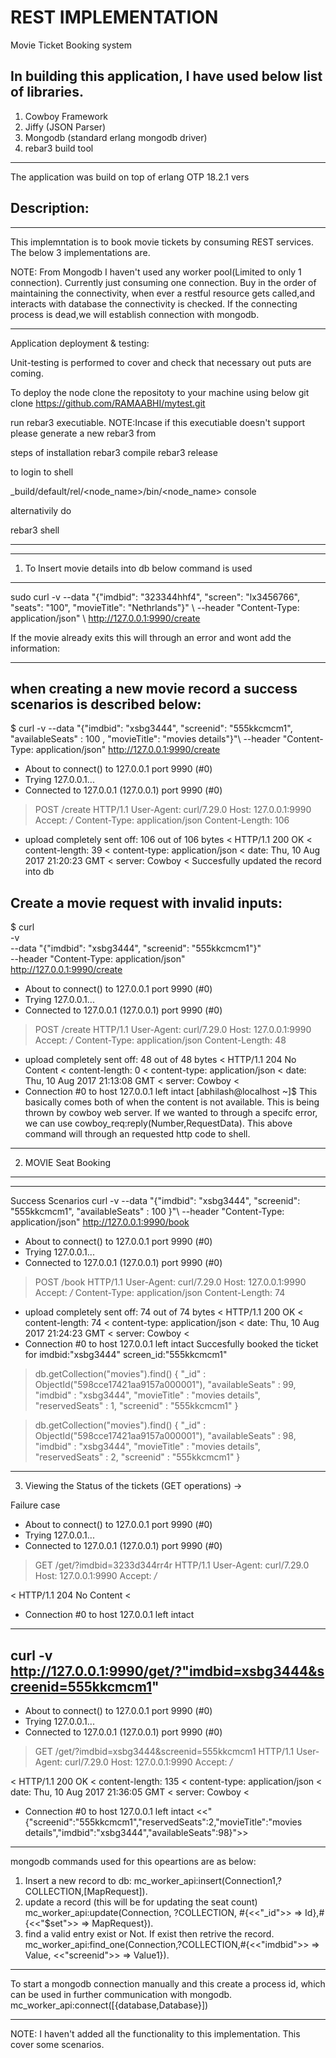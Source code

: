 REST IMPLEMENTATION
=====
Movie Ticket Booking system

In building this application, I have used below list of libraries.
--------------------------------------------
1. Cowboy Framework
2. Jiffy (JSON Parser)
3. Mongodb (standard erlang mongodb driver)
4. rebar3 build tool
--------------------------------------------

The application was build on top of erlang OTP 18.2.1 vers

Description:
------------
------------
This implemntation is to book movie tickets by consuming REST services. The below 3 implementations are.

NOTE: From Mongodb I haven't used any worker pool(Limited to only 1 connection). Currently just consuming one connection. Buy in the order of maintaining the connectivity, when ever a restful resource gets called,and interacts with database the connectivity is checked. If the connecting process is dead,we will establish connection with mongodb.

----------------------------------------------------------------------------------------------------------------

Application deployment & testing:

Unit-testing is performed to cover and check that necessary out puts are coming.

To deploy the node clone the repositoty to your machine using below
git clone https://github.com/RAMAABHI/mytest.git

run rebar3 executiable. NOTE:Incase if this executiable doesn't support please generate a new rebar3 from

steps of installation
 rebar3 compile
 rebar3 release
 
to login to shell 

_build/default/rel/<node_name>/bin/<node_name> console

alternativily do

rebar3 shell

-----------------------------------------------------------------------------------------------------------------

-----------------------------------------------------------------------------------------------------------------------------
1. To Insert movie details into db below command is used
-------------------------------------------------------------------
sudo curl -v --data "{\"imdbid\": \"323344hhf4\", \"screen\": \"lx3456766\", \"seats\": \"100\", \"movieTitle\": \"Nethrlands\"}" \ --header "Content-Type: application/json" \ http://127.0.0.1:9990/create

If the movie already exits this will through an error and wont add the information:

-------------------------------------------------------------------------------------
when creating a new movie record a success scenarios is described below:
-------------------------------------------------------------------------
$ curl     -v     --data "{\"imdbid\": \"xsbg3444\", \"screenid\": \"555kkcmcm1\", \"availableSeats\" : 100 , \"movieTitle\": \"movies details\"}"\     --header "Content-Type: application/json"     http://127.0.0.1:9990/create
* About to connect() to 127.0.0.1 port 9990 (#0)
*   Trying 127.0.0.1...
* Connected to 127.0.0.1 (127.0.0.1) port 9990 (#0)
> POST /create HTTP/1.1
> User-Agent: curl/7.29.0
> Host: 127.0.0.1:9990
> Accept: */*
> Content-Type: application/json
> Content-Length: 106
> 
* upload completely sent off: 106 out of 106 bytes
< HTTP/1.1 200 OK
< content-length: 39
< content-type: application/json
< date: Thu, 10 Aug 2017 21:20:23 GMT
< server: Cowboy
< 
Succesfully updated the record into db



Create a movie request with invalid inputs:
----------------------------------------------
$ curl \
     -v \
     --data "{\"imdbid\": \"xsbg3444\", \"screenid\": \"555kkcmcm1\"}" \
     --header "Content-Type: application/json" \
     http://127.0.0.1:9990/create
* About to connect() to 127.0.0.1 port 9990 (#0)
*   Trying 127.0.0.1...
* Connected to 127.0.0.1 (127.0.0.1) port 9990 (#0)
> POST /create HTTP/1.1
> User-Agent: curl/7.29.0
> Host: 127.0.0.1:9990
> Accept: */*
> Content-Type: application/json
> Content-Length: 48
> 
* upload completely sent off: 48 out of 48 bytes
< HTTP/1.1 204 No Content
< content-length: 0
< content-type: application/json
< date: Thu, 10 Aug 2017 21:13:08 GMT
< server: Cowboy
< 
* Connection #0 to host 127.0.0.1 left intact
[abhilash@localhost ~]$ 
This basically comes both of when the content is not available. This is being thrown by cowboy web server. If we wanted to through a specifc error, we can use 
   cowboy_req:reply(Number,RequestData).
This above command will through an requested http code to shell.

------------------------------------------------------------------------------------------------



2. MOVIE Seat Booking
-------------------
-------------------
Success Scenarios
curl     -v     --data "{\"imdbid\": \"xsbg3444\", \"screenid\": \"555kkcmcm1\", \"availableSeats\" : 100 }"\     --header "Content-Type: application/json"     http://127.0.0.1:9990/book
* About to connect() to 127.0.0.1 port 9990 (#0)
*   Trying 127.0.0.1...
* Connected to 127.0.0.1 (127.0.0.1) port 9990 (#0)
> POST /book HTTP/1.1
> User-Agent: curl/7.29.0
> Host: 127.0.0.1:9990
> Accept: */*
> Content-Type: application/json
> Content-Length: 74
> 
* upload completely sent off: 74 out of 74 bytes
< HTTP/1.1 200 OK
< content-length: 74
< content-type: application/json
< date: Thu, 10 Aug 2017 21:24:23 GMT
< server: Cowboy
< 
* Connection #0 to host 127.0.0.1 left intact
Succesfully booked the ticket for imdbid:"xsbg3444" screen_id:"555kkcmcm1" 

> db.getCollection("movies").find()
{ "_id" : ObjectId("598cce17421aa9157a000001"), "availableSeats" : 99, "imdbid" : "xsbg3444", "movieTitle" : "movies details", "reservedSeats" : 1, "screenid" : "555kkcmcm1" }
> 

> db.getCollection("movies").find()
{ "_id" : ObjectId("598cce17421aa9157a000001"), "availableSeats" : 98, "imdbid" : "xsbg3444", "movieTitle" : "movies details", "reservedSeats" : 2, "screenid" : "555kkcmcm1" }

----------------------------------------------------------------------------------------------------------------------------------------------

3. Viewing the Status of the tickets (GET operations) ->


Failure case

* About to connect() to 127.0.0.1 port 9990 (#0)
*   Trying 127.0.0.1...
* Connected to 127.0.0.1 (127.0.0.1) port 9990 (#0)
> GET /get/?imdbid=3233d344rr4r HTTP/1.1
> User-Agent: curl/7.29.0
> Host: 127.0.0.1:9990
> Accept: */*
> 
< HTTP/1.1 204 No Content
< 
* Connection #0 to host 127.0.0.1 left intact


------------------------------------------------------------------------
curl -v http://127.0.0.1:9990/get/?"imdbid=xsbg3444&screenid=555kkcmcm1"
--------------------------------------------------------------------------
* About to connect() to 127.0.0.1 port 9990 (#0)
*   Trying 127.0.0.1...
* Connected to 127.0.0.1 (127.0.0.1) port 9990 (#0)
> GET /get/?imdbid=xsbg3444&screenid=555kkcmcm1 HTTP/1.1
> User-Agent: curl/7.29.0
> Host: 127.0.0.1:9990
> Accept: */*
> 
< HTTP/1.1 200 OK
< content-length: 135
< content-type: application/json
< date: Thu, 10 Aug 2017 21:36:05 GMT
< server: Cowboy
< 
* Connection #0 to host 127.0.0.1 left intact
<<"{\"screenid\":\"555kkcmcm1\",\"reservedSeats\":2,\"movieTitle\":\"movies details\",\"imdbid\":\"xsbg3444\",\"availableSeats\":98}">> 

__________________________________________________________________________________________________________________________________________



mongodb commands used for this opeartions are as below:
1. Insert a new record to db:
   mc_worker_api:insert(Connection1,?COLLECTION,[MapRequest]).
2. update a record (this will be for updating the seat count)
   mc_worker_api:update(Connection, ?COLLECTION, #{<<"_id">> => Id},#{<<"$set">> => MapRequest}).
3. find a valid entry exist or Not. If exist then retrive the record.
   mc_worker_api:find_one(Connection,?COLLECTION,#{<<"imdbid">> => Value, <<"screenid">> => Value1}).
-----------------------------------------------------------------------------------------------------

To start a mongodb connection manually and this create a process id, which can be used in further communication with mongodb.
  mc_worker_api:connect([{database,Database}])

------------------------------------------------------------------------------------------------------

NOTE: I haven't added all the functionality to this implementation. This cover some scenarios.









